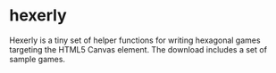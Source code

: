 # hexerly
Hexerly is a tiny set of helper functions for writing hexagonal games targeting the HTML5 Canvas element. The download includes a set of sample games.
